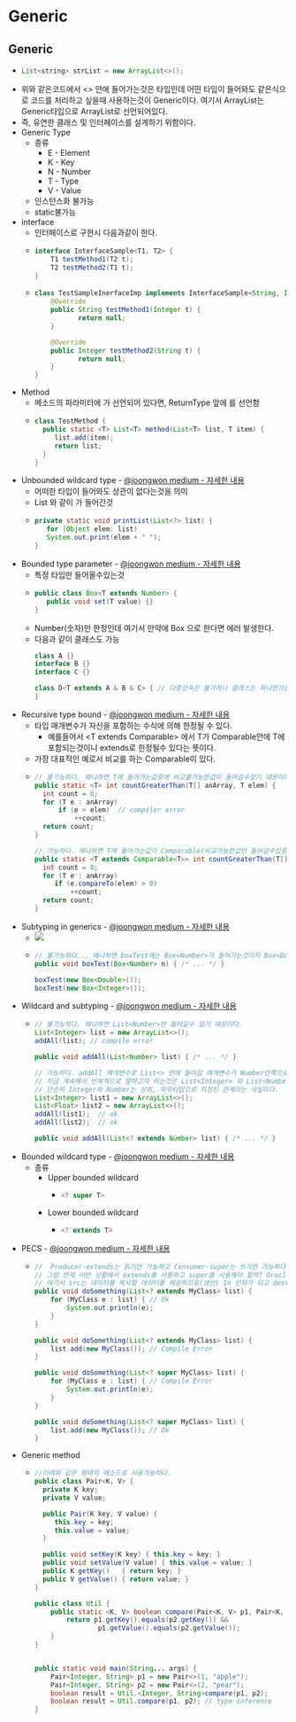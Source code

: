 Generic
===
Generic
---
* ```java
  List<string> strList = new ArrayList<>();
* 위와 같은코드에서 <> 안에 들어가는것은 타입인데 어떤 타입이 들어와도 같은식으로 코드를 처리하고 싶을때 사용하는것이 Generic이다. 여기서 ArrayList는 Generic타입으로 ArrayList<T>로 선언되어있다.
* 즉, 유연한 클래스 및 인터페이스를 설계하기 위함이다.
* Generic Type
  * 종류
    * E - Element
    * K - Key
    * N - Number
    * T - Type
    * V - Value
  * 인스턴스화 불가능
  * static불가능
* interface
  * 인터페이스로 구현시 다음과같이 한다.
  * ```java
    interface InterfaceSample<T1, T2> {
        T1 testMethod1(T2 t);
        T2 testMethod2(T1 t);
    }
  * ```java
    class TestSampleInerfaceImp implements InterfaceSample<String, Integer> {
        @Override
        public String testMethod1(Integer t) {
               return null;
        }
  
        @Override
        public Integer testMethod2(String t) {
               return null;
        }
    }
* Method
  * 메소드의 파라미터에 <T>가 선언되어 있다면, ReturnType 앞에 <T>를 선언함
  * ```java
    class TestMethod {
      public static <T> List<T> method(List<T> list, T item) {
         list.add(item);
         return list;
      }
    }
* Unbounded wildcard type - [@joongwon medium - 자세한 내용](https://medium.com/@joongwon/java-java%EC%9D%98-generics-604b562530b3)
  * 어떠한 타입이 들어와도 상관이 없다는것을 의미
  * List<?> 와 같이 <?>가 들어간것
  * ```java
    private static void printList(List<?> list) {
       for (Object elem: list)
       System.out.print(elem + " ");
    }
* Bounded type parameter - [@joongwon medium - 자세한 내용](https://medium.com/@joongwon/java-java%EC%9D%98-generics-604b562530b3)
  * 특정 타입만 들어올수있는것
  * ```java
    public class Box<T extends Number> {
       public void set(T value) {}
    }
  * Number(숫자)만 한정인데 여기서 만약에 Box<String> 으로 한다면 에러 발생한다.
  * 다음과 같이 클래스도 가능
    ```java
    class A {} 
    interface B {}
    interface C {}

    class D<T extends A & B & C> { // 다중상속은 불가하니 클래스는 하나만가능한지, 아니면 선언은 해놓고 하나만 가져다 쓰면 상관없는지는 잘모름
    }
* Recursive type bound - [@joongwon medium - 자세한 내용](https://medium.com/@joongwon/java-java%EC%9D%98-generics-604b562530b3)
  * 타입 매개변수가 자신을 포함하는 수식에 의해 한정될 수 있다.
    * 예를들어서 <T extends Comparable<T>> 에서 T가 Comparable<T>안에 T에 포함되는것이니 extends로 한정될수 있다는 뜻이다.
  * 가장 대표적인 예로서 비교를 하는 Comparable이 있다.
  * ```java
    // 불가능하다. 왜냐하면 T에 들어가는값중에 비교불가능한값이 들어갈수있기 때문이다.
    public static <T> int countGreaterThan(T[] anArray, T elem) {
      int count = 0;
      for (T e : anArray)
          if (e > elem)  // compiler error
              ++count;
      return count;
    }
    
    // 가능하다. 왜냐하면 T에 들어가는값이 Comparable(비교가능한값만 들어갈수있음)에 들어가는값만 들어가기 때문이다.
    public static <T extends Comparable<T>> int countGreaterThan(T[] anArray, T elem) {
      int count = 0;
      for (T e : anArray)
         if (e.compareTo(elem) > 0)
             ++count;
      return count;
    }
* Subtyping in generics - [@joongwon medium - 자세한 내용](https://medium.com/@joongwon/java-java%EC%9D%98-generics-604b562530b3)
  * ![](https://miro.medium.com/max/338/1*IDjS9R5JyV8whMXfvTMkYg.gif)
  * ```java
    // 불가능하다... 왜냐하면 boxTest에는 Box<Number>가 들어가는것이지 Box<Double>이 들어갈수없다. 딱봐도 안된다. 타입이 그냥 다른것이다.
    public void boxTest(Box<Number> n) { /* ... */ }
    
    boxTest(new Box<Double>());
    boxTest(new Box<Integer>());
* Wildcard and subtyping - [@joongwon medium - 자세한 내용](https://medium.com/@joongwon/java-java%EC%9D%98-generics-604b562530b3)
  * ```java
    // 불가능하다. 왜냐하면 List<Number>만 들어갈수 있기 때문이다.
    List<Integer> list = new ArrayList<>();
    addAll(list); // compile error

    public void addAll(List<Number> list) { /* ... */ }

    // 가능하다. addAll 매개변수로 List<> 안에 들어갈 매개변수가 Number안쪽으로 한정되어있고 Number는 Integer 상위타입이기 때문이다.
    // 지금 계속해서 반복적으로 말하고자 하는것은 List<Integer> 와 List<Number>는 아예 다른것이고 평등한 타입이고
    // 단순히 Integer와 Number는 상위, 하위타입으로 지정된 관계라는 사실이다.
    List<Integer> list1 = new ArrayList<>();
    List<Float> list2 = new ArrayList<>();
    addAll(list1);  // ok
    addAll(list2);  // ok

    public void addAll(List<? extends Number> list) { /* ... */ }
    
* Bounded wildcard type - [@joongwon medium - 자세한 내용](https://medium.com/@joongwon/java-java%EC%9D%98-generics-604b562530b3)
  * 종류
    * Upper bounded wildcard
      * ```java
        <? super T>
    * Lower bounded wildcard
      * ```java
        <? extends T>
* PECS - [@joongwon medium - 자세한 내용](https://medium.com/@joongwon/java-java%EC%9D%98-generics-604b562530b3)
  * ```java
    //  Producer-extends는 읽기만 가능하고 Consumer-super는 쓰기만 가능하다는 것이다.
    // 그럼 언제 어떤 상황에서 extends를 사용하고 super를 사용해야 할까? Oracle 문서에서는 In, Out 개념으로 가이드 하고 있다. 예를 들어 copy(src, dest)라는 메소드가 있다고 하자.
    // 여기서 src는 데이터를 복사할 데이터를 제공하므로(생산) In 인자가 되고 dest는 다른 곳에서 사용할 데이터를 받아들이므로(소비) Out 인자가 되므로 In의 경우 extends 키워드를 사용하고 Out의 경우는 super를 사용하라고 한다.
    public void doSomething(List<? extends MyClass> list) {
        for (MyClass e : list) { // Ok
            System.out.println(e);
        }
    }

    public void doSomething(List<? extends MyClass> list) {
        list.add(new MyClass()); // Compile Error
    }

    public void doSomething(List<? super MyClass> list) {
        for (MyClass e : list) { // Compile Error
            System.out.println(e);
        }
    }

    public void doSomething(List<? super MyClass> list) {
        list.add(new MyClass()); // Ok
    }

* Generic method
  * ```java
    //아래와 같은 형태의 메소드로 사용가능하다.
    public class Pair<K, V> {
      private K key;
      private V value;

      public Pair(K key, V value) {
         this.key = key;
         this.value = value;
      }

      public void setKey(K key) { this.key = key; }
      public void setValue(V value) { this.value = value; }
      public K getKey()   { return key; }
      public V getValue() { return value; }
    }

    public class Util {
        public static <K, V> boolean compare(Pair<K, V> p1, Pair<K, V> p2) {
            return p1.getKey().equals(p2.getKey()) &&
                    p1.getValue().equals(p2.getValue());
        }
    }
    
    
    public static void main(String... args) {
        Pair<Integer, String> p1 = new Pair<>(1, "apple");
        Pair<Integer, String> p2 = new Pair<>(2, "pear");
        boolean result = Util.<Integer, String>compare(p1, p2);
        boolean result = Util.compare(p1, p2); // type inference
    }
     
